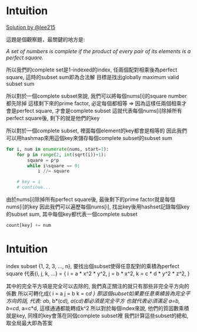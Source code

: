 # Intuition

[Solution by @lee215](https://leetcode.com/problems/maximum-element-sum-of-a-complete-subset-of-indices/solutions/4053876/java-c-python-square-factorization-o-n/)

這題是個觀察題，最關鍵的地方是:

*A set of numbers is complete if the product of every pair of its elements is a perfect square.*

所以我們的complete set是1-indexed的index, 任兩個配對相乘後為perfect square, 這時的subset sum即為合法解
目標是找出globally maximum valid subset sum

所以對於一個complete subset來說, 我們可以將每個nums[i]的square number都先除掉
這樣剩下來的prime factor, 必定每個都相等 => 因為這樣任兩個相乘才會是perfect square, 才會是complete subset
這就代表每個nums[i]除掉所有perfect square後, 剩下的就是他們的key

所以對於一個complete subset, 裡面每個element的key都會是相等的
因此我們可以用hashmap來用這個key來儲存每個complete subset的subset sum

```py
for i, num in enumerate(nums, start=1):
    for p in range(2, int(sqrt(i))+1):
        square = p*p
        while i%square == 0:
            i //= square

    # key = i
    # continue...
```

由於nums[i]除掉所有perfect square後, 最後剩下的prime factor就是每個nums[i]的key
因此我們可以遍歷每個nums[i], 找出key後用hashset記錄每個key的subset sum, 其中每個key都代表一個complete subset

```py
count[key] += num
```

<!-- 2023/12/14 -->

# Intuition

index subset {1, 2, 3, ..., n}, 要找出個subset使得任意配對的乘積為perfect square
代表{i, j, k, ...} = {
    i = a * x^2 * y^2,
    j = b * x^2,
    k = c * d * y^2 * z^2,
}

其中的完全平方項是完全可以去除的, 我們真正關注的就只有那些非完全平方向的係數
所以可轉化成{
    i = a
    j = b
    k = c*d
}
那這個subset如果要任意乘績皆為完全平方向的話, 代表:
a*b, b*(c*d), a*(c*d)都必須是完全平方
也就代表必須滿足 a=b, b=c*d, a=c*d, 這樣通通都能轉成k^2
所以對於每個index來說, 他們的質因數乘積就是key, 同樣的key會落在同個complete subset裡
我們計算這些subset的總和, 取全局最大即為答案